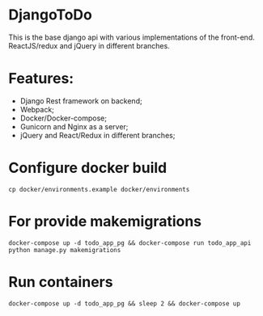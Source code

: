 # DjangoToDo
This is the base django api with various implementations of the front-end. ReactJS/redux and jQuery in different branches.

Features:
========
- Django Rest framework on backend;
- Webpack;
- Docker/Docker-compose;
- Gunicorn and Nginx as a server;
- jQuery and React/Redux in different branches;

Configure docker build
======================

`cp docker/environments.example docker/environments`

For provide makemigrations
============================
`docker-compose up -d todo_app_pg && docker-compose run todo_app_api python manage.py makemigrations`

Run containers
==============
`docker-compose up -d todo_app_pg && sleep 2 && docker-compose up`